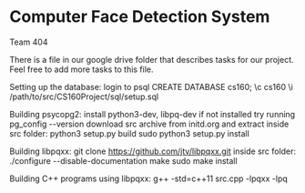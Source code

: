# Computer Face Detection System
Team 404

There is a file in our google drive folder that describes tasks for our project.
Feel free to add more tasks to this file.

Setting up the database:
login to psql
CREATE DATABASE cs160;
\c cs160
\i /path/to/src/CS160Project/sql/setup.sql

Building psycopg2:
install python3-dev, libpq-dev if not installed
try running pg_config --version
download src archive from initd.org and extract
inside src folder:
python3 setup.py build
sudo python3 setup.py install

Building libpqxx:
git clone https://github.com/jtv/libpqxx.git
inside src folder:
./configure --disable-documentation
make
sudo make install

Building C++ programs using libpqxx:
g++ -std=c++11 src.cpp -lpqxx -lpq